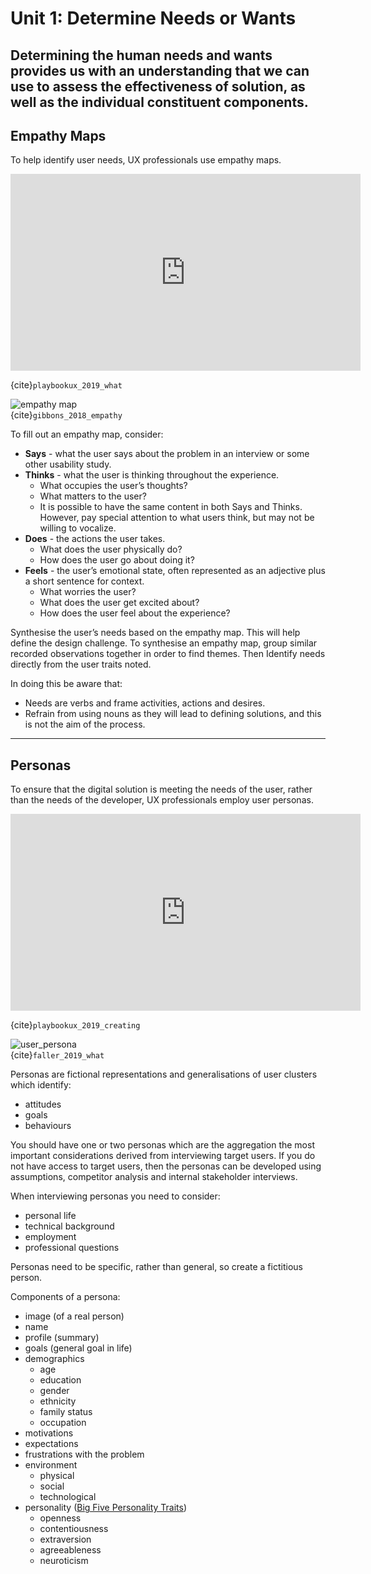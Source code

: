 # Unit 1: Determine Needs or Wants

Determining the human needs and wants provides us with an understanding that we can use to assess the effectiveness of solution, as well as the individual constituent components.
---
## Empathy Maps

To help identify user needs, UX professionals use empathy maps. 

<iframe width="560" height="315" src="https://www.youtube.com/embed/QwF9a56WFWA" title="YouTube video player" frameborder="0" allow="accelerometer; autoplay; clipboard-write; encrypted-media; gyroscope; picture-in-picture" allowfullscreen></iframe>

{cite}`playbookux_2019_what`

![empathy map](../assests/empathy_map.png)  
{cite}`gibbons_2018_empathy`

To fill out an empathy map, consider:
- **Says** -  what the user says about the problem in an interview or some other usability study.
- **Thinks** - what the user is thinking throughout the experience. 
    - What occupies the user’s thoughts? 
    - What matters to the user? 
    - It is possible to have the same content in both Says and Thinks. However, pay special attention to what users think, but may not be willing to vocalize.
- **Does** - the actions the user takes. 
    - What does the user physically do? 
    - How does the user go about doing it?
- **Feels** - the user’s emotional state, often represented as an adjective plus a short sentence for context. 
    - What worries the user? 
    - What does the user get excited about? 
    - How does the user feel about the experience?
    
Synthesise the user’s needs based on the empathy map. This will help define the design challenge. To synthesise an empathy map, group similar recorded observations together in order to find themes. Then Identify needs directly from the user traits noted. 

In doing this be aware that:
- Needs are verbs and frame activities, actions and desires.
- Refrain from using nouns as they will lead to defining solutions, and this is not the aim of the process.
---
## Personas
To ensure that the digital solution is meeting the needs of the user, rather than the needs of the developer, UX professionals employ user personas. 

<iframe width="560" height="315" src="https://www.youtube.com/embed/u44pBnAn7cM" title="YouTube video player" frameborder="0" allow="accelerometer; autoplay; clipboard-write; encrypted-media; gyroscope; picture-in-picture" allowfullscreen></iframe>  

{cite}`playbookux_2019_creating`

![user_persona](../assests/persona.png)  
{cite}`faller_2019_what`

Personas are fictional representations and generalisations of user clusters which identify:
- attitudes
- goals
- behaviours

You should have one or two personas which are the aggregation the most important considerations derived from interviewing target users. If you do not have access to target users, then the personas can be developed using assumptions, competitor analysis and internal stakeholder interviews.

When interviewing personas you need to consider:
- personal life
- technical background
- employment
- professional questions

Personas need to be specific, rather than general, so create a fictitious person.

Components of a persona:
- image (of a real person)
- name
- profile (summary)
- goals (general goal in life)
- demographics
    - age
    - education
    - gender
    - ethnicity
    - family status
    - occupation
- motivations 
- expectations
- frustrations with the problem
- environment
    - physical
    - social
    - technological
- personality ([Big Five Personality Traits](https://www.verywellmind.com/the-big-five-personality-dimensions-2795422))
  - openness
  - contentiousness
  - extraversion
  - agreeableness
  - neuroticism